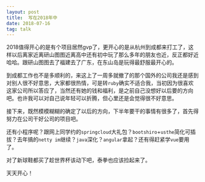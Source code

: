 ```yaml
---
layout: post
title:  写在2018年中
date: 2018-07-16
tag: talk
---
```




2018值得开心的是有个项目居然gvp了，更开心的是从杭州到成都来打工了，这样以后离家近离研山图图近离高中还有初中玩了那么多年的朋友也近，反正都好近哈哈。跟研山图图去了福建去了广东，在东山岛是玩得最舒服最开心的。  

  

到成都工作也不是多顺利的，来这上了一周多就撤了的那个国外的公司我还是感到对别人很不好意思，大家都很热情，可是转```ruby```确实不适合我，当初因为很喜欢这家公司所以答应了，当然还有她的钱和福利，是之前自己没想好以后要的方向吧。也许我可以对自己说年轻可以折腾，但心里还是会觉得很不好意思。  



接下来，既然模模糊糊的确定了以后的方向，下半年要干的事情有很多了，首先得努力在公司干好公司的项目吧。  



还有小程序呢？跟网上同学约的```springcloud```大礼包？```bootshiro```+```usthe```简化可插拔？去年搞的```netty im```继续？```java```深化？```angular```拿起？还有得赶紧学```vue```要用了。   



对了新球鞋都买了趁世界杯该动下吧，泰拳也应该捡起来了。  





天天开心！

<br>

<br>

